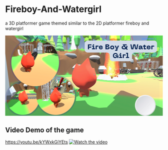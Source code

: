 # Fireboy-And-Watergirl
a 3D platformer game themed similar to the 2D platformer fireboy and watergirl


![Screenshot](FBWG.png)

## Video Demo of the game
https://youtu.be/kYWxkGiYEts
[![Watch the video](https://img.youtube.com/vi/kYWxkGiYEts/maxresdefault.jpg)](https://youtu.be/kYWxkGiYEts)
